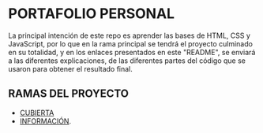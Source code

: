 # PORTAFOLIO PERSONAL

La principal intención de este repo es aprender las bases de HTML, CSS y JavaScript, por lo que en la rama principal se tendrá el proyecto culminado en su totalidad,
y en los enlaces presentados en este "README", se enviará a las diferentes explicaciones, de las diferentes partes del código que se usaron para obtener el resultado final.

## RAMAS DEL PROYECTO

- [CUBIERTA](https://github.com/diegogovea/PersonalPortfolio-DLGO/tree/cover1)
- [INFORMACIÓN](https://github.com/diegogovea/PersonalPortfolio-DLGO/tree/info1).

